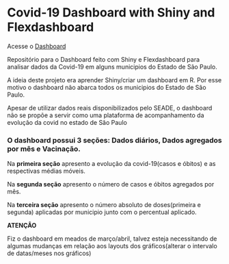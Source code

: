 
# Covid-19 Dashboard with Shiny and Flexdashboard

Acesse o [Dashboard](https://caio-martins.shinyapps.io/covid_dashboard/)

Repositório para o Dashboard feito com Shiny e Flexdashboard para analisar dados da Covid-19 em alguns municipios do Estado de São Paulo.


A ideia deste projeto era aprender Shiny/criar um dashboard em R. Por esse motivo o dashboard não abarca todos os municipios do Estado de São Paulo. 

Apesar de utilizar dados reais disponibilizados pelo SEADE, o dashboard não se propõe a servir como uma plataforma de acompanhamento da evolução da covid no estado de São Paulo



### O dashboard possui 3 seções: Dados diários, Dados agregados por mês e Vacinação.


Na **primeira seção** apresento a evolução da covid-19(casos e óbitos) e as respectivas médias móveis.

Na **segunda seção** apresento o número de casos e óbitos agregados por mês.

Na **terceira seção** apresento o número absoluto de doses(primeira e segunda) aplicadas por municipio junto com o percentual aplicado.


**ATENÇÂO** 

Fiz o dashboard em meados de março/abril, talvez esteja necessitando de algumas mudanças em relação aos layouts dos gráficos(alterar o intervalo de datas/meses nos gráficos)
